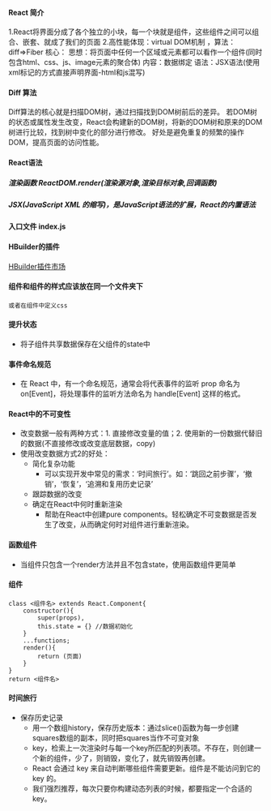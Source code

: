 #### React 简介
1.React将界面分成了各个独立的小块，每一个块就是组件，这些组件之间可以组合、嵌套、就成了我们的页面
2.高性能体现：virtual DOM机制 ，算法：diff=>Fiber
核心：
	思想：将页面中任何一个区域或元素都可以看作一个组件(同时包含html、css、js、image元素的聚合体)
	内容：数据绑定
	语法：JSX语法(使用xml标记的方式直接声明界面-html和js混写)
	
#### Diff 算法
Diff算法的核心就是扫描DOM树，通过扫描找到DOM树前后的差异。
若DOM树的状态或属性发生改变，React会构建新的DOM树，将新的DOM树和原来的DOM树进行比较，找到树中变化的部分进行修改。
好处是避免重复的频繁的操作DOM，提高页面的访问性能。

#### React语法
##### 渲染函数 ReactDOM.render(渲染源对象,渲染目标对象,回调函数)
##### JSX(JavaScript XML 的缩写)，是JavaScript语法的扩展，React的内置语法

#### 入口文件 index.js

#### HBuilder的插件
[HBuilder插件市场](https://ext.dcloud.net.cn/?cat1=1&cat2=11&page=1)

#### 组件和组件的样式应该放在同一个文件夹下
	或者在组件中定义css

#### 提升状态
- 将子组件共享数据保存在父组件的state中

#### 事件命名规范
- 在 React 中，有一个命名规范，通常会将代表事件的监听 prop 命名为 on[Event]，将处理事件的监听方法命名为 handle[Event] 这样的格式。

#### React中的不可变性
- 改变数据一般有两种方式：1. 直接修改变量的值；2. 使用新的一份数据代替旧的数据(不直接修改或改变底层数据，copy)
- 使用改变数据方式2的好处：
	- 简化复杂功能
		- 可以实现开发中常见的需求：‘时间旅行’。如：‘跳回之前步骤’，‘撤销’，‘恢复’，‘追溯和复用历史记录’
	- 跟踪数据的改变
	- 确定在React中何时重新渲染
		- 帮助在React中创建pure components。轻松确定不可变数据是否发生了改变，从而确定何时对组件进行重新渲染。

#### 函数组件
- 当组件只包含一个render方法并且不包含state，使用函数组件更简单

#### 组件
```
class <组件名> extends React.Component{
	constructor(){
		super(props),
		this.state = {} //数据初始化
	}
	...functions;
	render(){
		return (页面)
	}
}
return <组件名>
```
#### 时间旅行
- 保存历史记录
	- 用一个数组history，保存历史版本：通过slice()函数为每一步创建squares数组的副本，同时把squares当作不可变对象
	- key，检索上一次渲染时与每一个key所匹配的列表项。不存在，则创建一个新的组件，少了，则销毁，变化了，就先销毁再创建。
  - React 会通过 key 来自动判断哪些组件需要更新。组件是不能访问到它的 key 的。
  - 我们强烈推荐，每次只要你构建动态列表的时候，都要指定一个合适的 key。
  